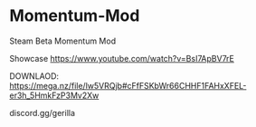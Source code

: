 # Momentum-Mod
Steam Beta Momentum Mod


Showcase
https://www.youtube.com/watch?v=BsI7ApBV7rE


DOWNLAOD: https://mega.nz/file/lw5VRQjb#cFfFSKbWr66CHHF1FAHxXFEL-er3h_5HmkFzP3Mv2Xw


discord.gg/gerilla
